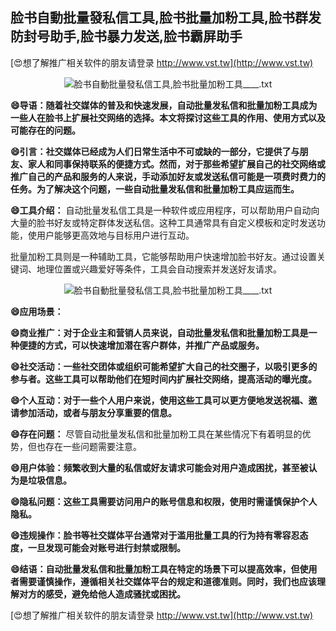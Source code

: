 ## **脸书自動批量發私信工具,脸书批量加粉工具,脸书群发防封号助手,脸书暴力发送,脸书霸屏助手**

[😍想了解推广相关软件的朋友请登录 http://www.vst.tw](http://www.vst.tw)

 <center><img src="https://vst.tw/MP4/tuiguang/png/1.png" alt="脸书自動批量發私信工具,脸书批量加粉工具____.txt"></center>

**😄导语：随着社交媒体的普及和快速发展，自动批量发私信和批量加粉工具成为一些人在脸书上扩展社交网络的选择。本文将探讨这些工具的作用、使用方式以及可能存在的问题。**

**😄引言：社交媒体已经成为人们日常生活中不可或缺的一部分，它提供了与朋友、家人和同事保持联系的便捷方式。然而，对于那些希望扩展自己的社交网络或推广自己的产品和服务的人来说，手动添加好友或发送私信可能是一项费时费力的任务。为了解决这个问题，一些自动批量发私信和批量加粉工具应运而生。**

**😄工具介绍：**
自动批量发私信工具是一种软件或应用程序，可以帮助用户自动向大量的脸书好友或特定群体发送私信。这种工具通常具有自定义模板和定时发送功能，使用户能够更高效地与目标用户进行互动。

批量加粉工具则是一种辅助工具，它能够帮助用户快速增加脸书好友。通过设置关键词、地理位置或兴趣爱好等条件，工具会自动搜索并发送好友请求。

 <center><img src="https://vst.tw/MP4/tuiguang/png/2.png" alt="脸书自動批量發私信工具,脸书批量加粉工具____.txt"></center>

**😄应用场景：**

**😄商业推广：对于企业主和营销人员来说，自动批量发私信和批量加粉工具是一种便捷的方式，可以快速增加潜在客户群体，并推广产品或服务。**

**😄社交活动：一些社交团体或组织可能希望扩大自己的社交圈子，以吸引更多的参与者。这些工具可以帮助他们在短时间内扩展社交网络，提高活动的曝光度。**

**😄个人互动：对于一些个人用户来说，使用这些工具可以更方便地发送祝福、邀请参加活动，或者与朋友分享重要的信息。**

**😄存在问题：**
尽管自动批量发私信和批量加粉工具在某些情况下有着明显的优势，但也存在一些问题需要注意。

**😄用户体验：频繁收到大量的私信或好友请求可能会对用户造成困扰，甚至被认为是垃圾信息。**

**😄隐私问题：这些工具需要访问用户的账号信息和权限，使用时需谨慎保护个人隐私。**

**😄违规操作：脸书等社交媒体平台通常对于滥用批量工具的行为持有零容忍态度，一旦发现可能会对账号进行封禁或限制。**

**😄结语：自动批量发私信和批量加粉工具在特定的场景下可以提高效率，但使用者需要谨慎操作，遵循相关社交媒体平台的规定和道德准则。同时，我们也应该理解对方的感受，避免给他人造成骚扰或困扰。**

[😍想了解推广相关软件的朋友请登录 http://www.vst.tw](http://www.vst.tw)



